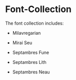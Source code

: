 # Font-Collection

The font collection includes:

- Milavregarian
- Mirai Seu

- Septambres Fune
- Septambres Lith
- Septambres Neau
